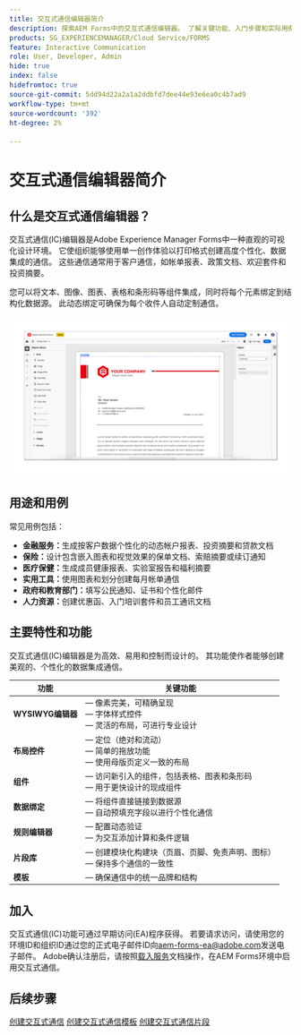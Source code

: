 ```yaml
---
title: 交互式通信编辑器简介
description: 探索AEM Forms中的交互式通信编辑器。 了解关键功能、入门步骤和实际用例，以创建动态、个性化的通信。
products: SG_EXPERIENCEMANAGER/Cloud Service/FORMS
feature: Interactive Communication
role: User, Developer, Admin
hide: true
index: false
hidefromtoc: true
source-git-commit: 5dd94d22a2a1a2ddbfd7dee44e93e6ea0c4b7ad9
workflow-type: tm+mt
source-wordcount: '392'
ht-degree: 2%

---
```



# 交互式通信编辑器简介

## 什么是交互式通信编辑器？

交互式通信(IC)编辑器是Adobe Experience Manager Forms中一种直观的可视化设计环境。 它使组织能够使用单一创作体验以打印格式创建高度个性化、数据集成的通信。 这些通信通常用于客户通信，如帐单报表、政策文档、欢迎套件和投资摘要。

您可以将文本、图像、图表、表格和条形码等组件集成，同时将每个元素绑定到结构化数据源。 此动态绑定可确保为每个收件人自动定制通信。

![查找IC文档](/help/forms/interactive-communication/assets/introimg.png)

## 用途和用例

常见用例包括：

* **金融服务：**&#x200B;生成按客户数据个性化的动态帐户报表、投资摘要和贷款文档
* **保险：**&#x200B;设计包含嵌入图表和视觉效果的保单文档、索赔摘要或续订通知
* **医疗保健：**&#x200B;生成成员健康报表、实验室报告和福利摘要
* **实用工具：**&#x200B;使用图表和划分创建每月帐单通信
* **政府和教育部门：**&#x200B;填写公民通知、证书和个性化邮件
* **人力资源：**&#x200B;创建优惠函、入门培训套件和员工通讯文档

## 主要特性和功能

交互式通信(IC)编辑器是为高效、易用和控制而设计的。 其功能使作者能够创建美观的、个性化的数据集成通信。

| **功能** | **关键功能** |
|--------------------------------------|---------------------------------------------------------------------------------------|
| **WYSIWYG编辑器** |  — 像素完美，可精确呈现<br> — 字体样式控件<br> — 灵活的布局，可进行专业设计 |
| **布局控件** |  — 定位（绝对和流动） <br> — 简单的拖放功能<br> — 使用母版页定义一致的布局 |
| **组件** |  — 访问新引入的组件，包括表格、图表和条形码<br> — 用于更快设计的现成组件 |
| **数据绑定** |  — 将组件直接链接到数据源<br> — 自动预填充字段以进行个性化通信 |
| **规则编辑器** |  — 配置动态验证<br> — 为交互添加计算和条件逻辑 |
| **片段库** |  — 创建模块化构建块（页眉、页脚、免责声明、图标）<br> — 保持多个通信的一致性 |
| **模板** |  — 确保通信中的统一品牌和结构 |

## 加入

交互式通信(IC)功能可通过早期访问(EA)程序获得。 若要请求访问，请使用您的环境ID和组织ID通过您的正式电子邮件ID向[aem-forms-ea@adobe.com](mailto:aem-forms-ea@adobe.com)发送电子邮件。 Adobe确认注册后，请按照[载入服务](/help/forms/setup-forms-cloud-service.md)文档操作，在AEM Forms环境中启用交互式通信。

## 后续步骤

[创建交互式通信](/help/forms/interactive-communication/create-interactive-communication.md)
[创建交互式通信模板](/help/forms/interactive-communication/create-interactive-communication-template.md)
[创建交互式通信片段](/help/forms/interactive-communication/create-interactive-communication-fragment.md)

<!-- 
## Where to Find IC Documentation, Samples, and Tutorials

Whether you're just getting started or looking to build complex communications, Adobe offers extensive learning resources:
[Note: we'll add resources afterwards, below is just the format]

* Official Documentation:

[Create your first interactive communication]()
AEM Forms Interactive Communication Guide

* Tutorials & Videos:
Visit Adobe Experience League and explore the "Forms" section for step-by-step videos and use-case-based tutorials.
-->


